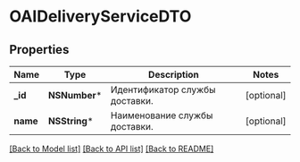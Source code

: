 # OAIDeliveryServiceDTO

## Properties
Name | Type | Description | Notes
------------ | ------------- | ------------- | -------------
**_id** | **NSNumber*** | Идентификатор службы доставки. | [optional] 
**name** | **NSString*** | Наименование службы доставки. | [optional] 

[[Back to Model list]](../README.md#documentation-for-models) [[Back to API list]](../README.md#documentation-for-api-endpoints) [[Back to README]](../README.md)


